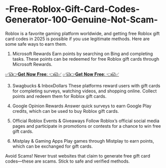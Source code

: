 # -Free-Roblox-Gift-Card-Codes-Generator-100-Genuine-Not-Scam-

Roblox is a favorite gaming platform worldwide, and getting free Roblox gift card codes in 2025 is possible if you use legitimate methods. Here are some safe ways to earn them.

1. Microsoft Rewards
Earn points by searching on Bing and completing tasks. These points can be redeemed for free Roblox gift cards through Microsoft Rewards.

[✅☑️👉𝐆𝐞𝐭 𝐍𝐨𝐰 𝐅𝐫𝐞𝐞: 👈☑️✅](  https://genuinegiftcard.com/roblox/)
[✅☑️👉𝐆𝐞𝐭 𝐍𝐨𝐰 𝐅𝐫𝐞𝐞: 👈☑️✅](  https://genuinegiftcard.com/roblox/)

3. Swagbucks & InboxDollars
These platforms reward users with gift cards for completing surveys, watching videos, and shopping online. Collect points and redeem them for Roblox gift cards.

4. Google Opinion Rewards
Answer quick surveys to earn Google Play credits, which can be used to buy Roblox gift cards.

5. Official Roblox Events & Giveaways
Follow Roblox’s official social media pages and participate in promotions or contests for a chance to win free gift cards.

6. Mistplay & Gaming Apps
Play games through Mistplay to earn points, which can be exchanged for gift cards.

Avoid Scams!
Never trust websites that claim to generate free gift card codes—these are scams. Stick to safe and verified methods.
